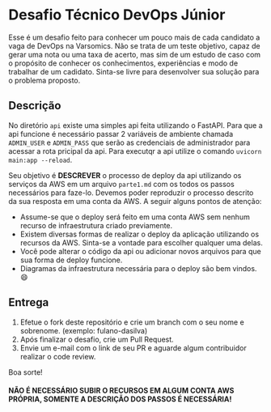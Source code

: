 # Desafio Técnico DevOps Júnior

Esse é um desafio feito para conhecer um pouco mais de cada candidato a vaga de DevOps na Varsomics. Não se trata de um teste objetivo, capaz de gerar uma nota ou uma taxa de acerto, mas sim de um estudo de caso com o propósito de conhecer os conhecimentos, experiências e modo de trabalhar de um cadidato. Sinta-se livre para desenvolver sua solução para o problema proposto.

## Descrição
No diretório `api` existe uma simples api feita utilizando o FastAPI. Para que a api funcione é necessário passar 2 variáveis de ambiente chamada `ADMIN_USER` e `ADMIN_PASS` que serão as credenciais de administrador para acessar a rota pricipal da api. Para executqr a api utilize o comando `uvicorn main:app --reload`.

Seu objetivo é **DESCREVER** o processo de deploy da api utilizando os serviços da AWS em um arquivo `parte1.md` com os todos os passos necessários para faze-lo. Devemos poder reproduzir o processo descrito da sua resposta em uma conta da AWS. A seguir alguns pontos de atenção:

- Assume-se que o deploy será feito em uma conta AWS sem nenhum recurso de infraestrutura criado previamente.
- Existem diversas formas de realizar o deploy da aplicação utilizando os recursos da AWS. Sinta-se a vontade para escolher qualquer uma delas.
- Você pode alterar o código da api ou adicionar novos arquivos para que sua forma de deploy funcione.
- Diagramas da infraestrutura necessária para o deploy são bem vindos. :smile:

## Entrega

1. Efetue o fork deste repositório e crie um branch com o seu nome e sobrenome. (exemplo: fulano-dasilva)
2. Após finalizar o desafio, crie um Pull Request.
3. Envie um e-mail com o link de seu PR e aguarde algum contribuidor realizar o code review.

Boa sorte!

#### NÃO É NECESSÁRIO SUBIR O RECURSOS EM ALGUM CONTA AWS PRÓPRIA, SOMENTE A DESCRIÇÃO DOS PASSOS É NECESSÁRIA!

